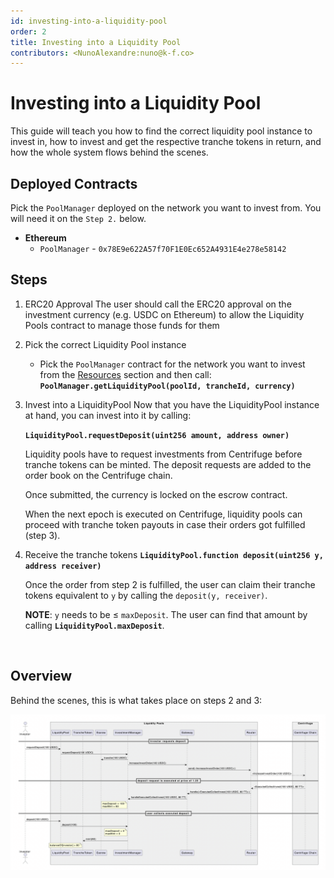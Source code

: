 ```yaml
---
id: investing-into-a-liquidity-pool
order: 2
title: Investing into a Liquidity Pool
contributors: <NunoAlexandre:nuno@k-f.co>
---
```

# Investing into a Liquidity Pool

This guide will teach you how to find the correct liquidity pool instance to invest in, how to invest and get the respective tranche tokens in return, and how the whole system flows behind the scenes.

## Deployed Contracts

Pick the `PoolManager` deployed on the network you want to invest from.
You will need it on the `Step 2.` below.

- **Ethereum**
    - `PoolManager` - `0x78E9e622A57f70F1E0Ec652A4931E4e278e58142`

## Steps

1. ERC20 Approval
    The user should call the ERC20 approval on the investment currency (e.g. USDC on Ethereum) to allow the Liquidity Pools contract to manage those funds for them
    
2. Pick the correct Liquidity Pool instance
    - Pick the `PoolManager` contract for the network you want to invest from the [Resources](#Resources) section and then call:
    **`PoolManager.getLiquidityPool(poolId, trancheId, currency)`**
    
3. Invest into a LiquidityPool
    Now that you have the LiquidityPool instance at hand, you can invest into it by calling:

    **`LiquidityPool.requestDeposit(uint256 amount, address owner)`**
    
    Liquidity pools have to request investments from Centrifuge before
    tranche tokens can be minted. The deposit requests are added to the order book
    on the Centrifuge chain. 
    
    Once submitted, the currency is locked on the escrow contract.
    
    When the next epoch is executed on Centrifuge, liquidity pools can proceed with tranche token payouts in case their orders got fulfilled (step 3).
    
4. Receive the tranche tokens
    **`LiquidityPool.function deposit(uint256 y, address receiver)`**
    
    Once the order from step 2 is fulfilled, the user can claim their tranche tokens equivalent to `y` by calling the `deposit(y, receiver)`.
    
    **NOTE**: `y` needs to be ≤ `maxDeposit`. The user can find that amount by calling **`LiquidityPool.maxDeposit`**.

<br/>

## Overview

Behind the scenes, this is what takes place on steps 2 and 3:

![Liquidity Pools - Investment Flow](docs/build/guides/pages/images/lp-investment-flow.png)
